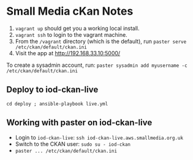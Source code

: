 
# Small Media cKan Notes


1. `vagrant up` should get you a working local install.
1. `vagrant ssh` to login to the vagrant machine.
1. From the `/vagrant` directory (which is the default), run `paster serve /etc/ckan/default/ckan.ini`
1. Visit the app at http://192.168.33.10:5000/

To create a sysadmin account, run: `paster sysadmin add myusername -c /etc/ckan/default/ckan.ini`


## Deploy to iod-ckan-live

`cd deploy ; ansible-playbook live.yml`


## Working with paster on iod-ckan-live

* Login to `iod-ckan-live`:  `ssh iod-ckan-live.aws.smallmedia.org.uk`
* Switch to the CKAN user: `sudo su - iod-ckan`
* `paster ... /etc/ckan/default/ckan.ini`
